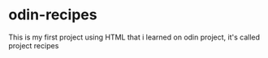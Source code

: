 # odin-recipes
This is my first project using HTML that i learned on odin project, it's called project recipes